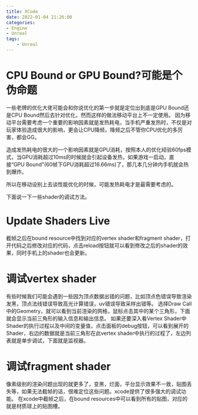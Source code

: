 ```yaml
---
title: XCode
date: 2022-01-04 21:26:00
categories:
- Engine
- Unreal
tags:
    - Unreal
---
```

# CPU Bound or GPU Bound?可能是个伪命题
一些老牌的优化大佬可能会和你说优化的第一步就是定位出到底是GPU Bound还是CPU Bound然后去针对优化，然而这样的做法移动平台上不一定使用。
因为移动平台需要考虑一个重要的影响因素就是发热耗电，当手机严重发热时，不仅是对玩家体验造成很大的影响，更会让CPU降频，降频之后不管你CPU优化的多厉害，都会GG。

造成发热耗电的很大的一个影响因素就是GPU消耗，按照本人的优化经验60fps模式，当GPU消耗超过10ms的时候就会引起设备发热，如果游戏一启动，直接“GPU Bound"(60帧下GPU消耗超过16.66ms)了，那几本几分钟内手机就会热到爆炸。

所以在移动设别上去谈性能优化的时候，可能发热耗电才是最需要考虑的。

下面说一下一些shader的调试方法。

# Update Shaders Live
截帧之后在bound resource中找到对应的vertex shader和fragment shader，打开代码之后修改对应的代码，点击reload按钮就可以看到修改之后的shader的效果，同时手机上的shader也会更新。
# 调试vertex shader
有些时候我们可能会遇到一些因为顶点数据出错的问题，比如顶点色错误导致渲染发黑，顶点法线错误导致高光计算错误，uv错误导致采样出错等。
选择Draw Call中的Geometry，就可以看到当前渲染的网格，鼠标点击其中的某个三角形，下面就会显示当前三角形的输入信息和输出信息。
如果还要深入看Vertex Shader中Shader的执行过程以及中间的变量值，点击面板的debug按钮，可以看到展开的Shader，右边的数据就是当前三角形在此vertex shader中执行的过程了，左边列表就是单步调试，下面就是监视器。
# 调试fragment shader
像素级别的渲染问题出现的就更多了，变黑，烂面，平台显示效果不一致，贴图丢失等，如果无法截帧的话，很难定位这些问题。xcode提供了很多强大的调试功能。
在xcode中截帧之后，在bound resources中可以看到所有的贴图，对应的就是材质球上的贴图槽。